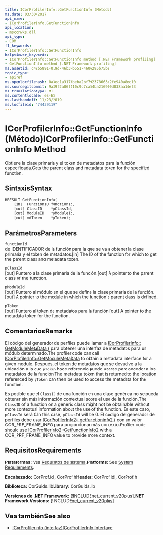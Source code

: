 ```yaml
---
title: ICorProfilerInfo::GetFunctionInfo (Método)
ms.date: 03/30/2017
api_name:
- ICorProfilerInfo.GetFunctionInfo
api_location:
- mscorwks.dll
api_type:
- COM
f1_keywords:
- ICorProfilerInfo::GetFunctionInfo
helpviewer_keywords:
- ICorProfilerInfo::GetFunctionInfo method [.NET Framework profiling]
- GetFunctionInfo method [.NET Framework profiling]
ms.assetid: c42b5891-019d-46b3-b551-4606295b75b8
topic_type:
- apiref
ms.openlocfilehash: 0a3ec1a317fbeba2bf792378663e2fe940a8ec10
ms.sourcegitcommit: 9a39f2a06f110c9c7ca54ba216900d038aa14ef3
ms.translationtype: MT
ms.contentlocale: es-ES
ms.lasthandoff: 11/23/2019
ms.locfileid: "74439119"
---
```

# <a name="icorprofilerinfogetfunctioninfo-method"></a><span data-ttu-id="56ad6-102">ICorProfilerInfo::GetFunctionInfo (Método)</span><span class="sxs-lookup"><span data-stu-id="56ad6-102">ICorProfilerInfo::GetFunctionInfo Method</span></span>
<span data-ttu-id="56ad6-103">Obtiene la clase primaria y el token de metadatos para la función especificada.</span><span class="sxs-lookup"><span data-stu-id="56ad6-103">Gets the parent class and metadata token for the specified function.</span></span>  
  
## <a name="syntax"></a><span data-ttu-id="56ad6-104">Sintaxis</span><span class="sxs-lookup"><span data-stu-id="56ad6-104">Syntax</span></span>  
  
```cpp  
HRESULT GetFunctionInfo(  
    [in]  FunctionID functionId,  
    [out] ClassID    *pClassId,  
    [out] ModuleID   *pModuleId,  
    [out] mdToken    *pToken);  
```  
  
## <a name="parameters"></a><span data-ttu-id="56ad6-105">Parámetros</span><span class="sxs-lookup"><span data-stu-id="56ad6-105">Parameters</span></span>  
 `functionId`  
 <span data-ttu-id="56ad6-106">de IDENTIFICADOR de la función para la que se va a obtener la clase primaria y el token de metadatos.</span><span class="sxs-lookup"><span data-stu-id="56ad6-106">[in] The ID of the function for which to get the parent class and metadata token.</span></span>  
  
 `pClassId`  
 <span data-ttu-id="56ad6-107">[out] Puntero a la clase primaria de la función.</span><span class="sxs-lookup"><span data-stu-id="56ad6-107">[out] A pointer to the parent class of the function.</span></span>  
  
 `pModuleId`  
 <span data-ttu-id="56ad6-108">[out] Puntero al módulo en el que se define la clase primaria de la función.</span><span class="sxs-lookup"><span data-stu-id="56ad6-108">[out] A pointer to the module in which the function's parent class is defined.</span></span>  
  
 `pToken`  
 <span data-ttu-id="56ad6-109">[out] Puntero al token de metadatos para la función.</span><span class="sxs-lookup"><span data-stu-id="56ad6-109">[out] A pointer to the metadata token for the function.</span></span>  
  
## <a name="remarks"></a><span data-ttu-id="56ad6-110">Comentarios</span><span class="sxs-lookup"><span data-stu-id="56ad6-110">Remarks</span></span>  
 <span data-ttu-id="56ad6-111">El código del generador de perfiles puede llamar a [ICorProfilerInfo:: GetModuleMetaData (](../../../../docs/framework/unmanaged-api/profiling/icorprofilerinfo-getmodulemetadata-method.md) para obtener una interfaz de metadatos para un módulo determinado.</span><span class="sxs-lookup"><span data-stu-id="56ad6-111">The profiler code can call [ICorProfilerInfo::GetModuleMetaData](../../../../docs/framework/unmanaged-api/profiling/icorprofilerinfo-getmodulemetadata-method.md) to obtain a metadata interface for a given module.</span></span> <span data-ttu-id="56ad6-112">Después, el token de metadatos que se devuelve a la ubicación a la que `pToken` hace referencia puede usarse para acceder a los metadatos de la función.</span><span class="sxs-lookup"><span data-stu-id="56ad6-112">The metadata token that is returned to the location referenced by `pToken` can then be used to access the metadata for the function.</span></span>  
  
 <span data-ttu-id="56ad6-113">Es posible que el `ClassID` de una función en una clase genérica no se pueda obtener sin más información contextual sobre el uso de la función.</span><span class="sxs-lookup"><span data-stu-id="56ad6-113">The `ClassID` of a function on a generic class might not be obtainable without more contextual information about the use of the function.</span></span> <span data-ttu-id="56ad6-114">En este caso, `pClassId` será 0.</span><span class="sxs-lookup"><span data-stu-id="56ad6-114">In this case, `pClassId` will be 0.</span></span> <span data-ttu-id="56ad6-115">El código del generador de perfiles debe usar [ICorProfilerInfo2:: getfunctioninfo2 (](../../../../docs/framework/unmanaged-api/profiling/icorprofilerinfo2-getfunctioninfo2-method.md) con un valor COR_PRF_FRAME_INFO para proporcionar más contexto.</span><span class="sxs-lookup"><span data-stu-id="56ad6-115">Profiler code should use [ICorProfilerInfo2::GetFunctionInfo2](../../../../docs/framework/unmanaged-api/profiling/icorprofilerinfo2-getfunctioninfo2-method.md) with a COR_PRF_FRAME_INFO value to provide more context.</span></span>  
  
## <a name="requirements"></a><span data-ttu-id="56ad6-116">Requisitos</span><span class="sxs-lookup"><span data-stu-id="56ad6-116">Requirements</span></span>  
 <span data-ttu-id="56ad6-117">**Plataformas:** Vea [Requisitos de sistema](../../../../docs/framework/get-started/system-requirements.md).</span><span class="sxs-lookup"><span data-stu-id="56ad6-117">**Platforms:** See [System Requirements](../../../../docs/framework/get-started/system-requirements.md).</span></span>  
  
 <span data-ttu-id="56ad6-118">**Encabezado:** CorProf.idl, CorProf.h</span><span class="sxs-lookup"><span data-stu-id="56ad6-118">**Header:** CorProf.idl, CorProf.h</span></span>  
  
 <span data-ttu-id="56ad6-119">**Biblioteca:** CorGuids.lib</span><span class="sxs-lookup"><span data-stu-id="56ad6-119">**Library:** CorGuids.lib</span></span>  
  
 <span data-ttu-id="56ad6-120">**Versiones de .NET Framework:** [!INCLUDE[net_current_v20plus](../../../../includes/net-current-v20plus-md.md)]</span><span class="sxs-lookup"><span data-stu-id="56ad6-120">**.NET Framework Versions:** [!INCLUDE[net_current_v20plus](../../../../includes/net-current-v20plus-md.md)]</span></span>  
  
## <a name="see-also"></a><span data-ttu-id="56ad6-121">Vea también</span><span class="sxs-lookup"><span data-stu-id="56ad6-121">See also</span></span>

- [<span data-ttu-id="56ad6-122">ICorProfilerInfo (interfaz)</span><span class="sxs-lookup"><span data-stu-id="56ad6-122">ICorProfilerInfo Interface</span></span>](../../../../docs/framework/unmanaged-api/profiling/icorprofilerinfo-interface.md)
